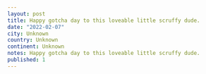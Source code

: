 ```yaml
---
layout: post
title: Happy gotcha day to this loveable little scruffy dude.
date: "2022-02-07"
city: Unknown
country: Unknown
continent: Unknown
notes: Happy gotcha day to this loveable little scruffy dude.
published: 1
---
```

